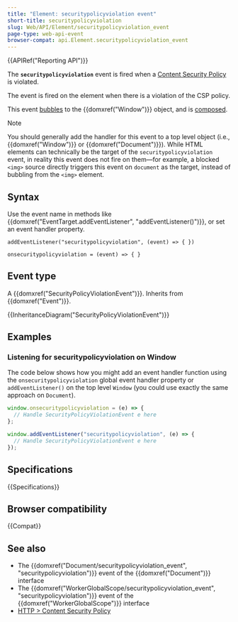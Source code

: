 ```yaml
---
title: "Element: securitypolicyviolation event"
short-title: securitypolicyviolation
slug: Web/API/Element/securitypolicyviolation_event
page-type: web-api-event
browser-compat: api.Element.securitypolicyviolation_event
---
```


{{APIRef("Reporting API")}}

The **`securitypolicyviolation`** event is fired when a [Content Security Policy](/en-US/docs/Web/HTTP/Guides/CSP) is violated.

The event is fired on the element when there is a violation of the CSP policy.

This event [bubbles](/en-US/docs/Learn_web_development/Core/Scripting/Event_bubbling) to the {{domxref("Window")}} object, and is [composed](/en-US/docs/Web/API/Event/composed).

> [!NOTE]
> You should generally add the handler for this event to a top level object (i.e., {{domxref("Window")}} or {{domxref("Document")}}).
> While HTML elements can technically be the target of the `securitypolicyviolation` event, in reality this event does not fire on them—for example, a blocked `<img>` source directly triggers this event on `document` as the target, instead of bubbling from the `<img>` element.

## Syntax

Use the event name in methods like {{domxref("EventTarget.addEventListener", "addEventListener()")}}, or set an event handler property.

```js-nolint
addEventListener("securitypolicyviolation", (event) => { })

onsecuritypolicyviolation = (event) => { }
```

## Event type

A {{domxref("SecurityPolicyViolationEvent")}}. Inherits from {{domxref("Event")}}.

{{InheritanceDiagram("SecurityPolicyViolationEvent")}}

## Examples

### Listening for securitypolicyviolation on Window

The code below shows how you might add an event handler function using the `onsecuritypolicyviolation` global event handler property or `addEventListener()` on the top level `Window` (you could use exactly the same approach on `Document`).

```js
window.onsecuritypolicyviolation = (e) => {
  // Handle SecurityPolicyViolationEvent e here
};

window.addEventListener("securitypolicyviolation", (e) => {
  // Handle SecurityPolicyViolationEvent e here
});
```

## Specifications

{{Specifications}}

## Browser compatibility

{{Compat}}

## See also

- The {{domxref("Document/securitypolicyviolation_event", "securitypolicyviolation")}} event of the {{domxref("Document")}} interface
- The {{domxref("WorkerGlobalScope/securitypolicyviolation_event", "securitypolicyviolation")}} event of the {{domxref("WorkerGlobalScope")}} interface
- [HTTP > Content Security Policy](/en-US/docs/Web/HTTP/Guides/CSP)
